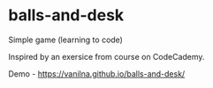 # balls-and-desk

Simple game (learning to code)

Inspired by an exersice from course on CodeCademy.

Demo - https://vanilna.github.io/balls-and-desk/
